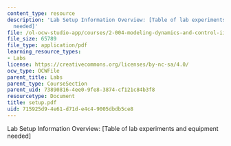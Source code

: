 ```yaml
---
content_type: resource
description: 'Lab Setup Information Overview: [Table of lab experiments and equipment
  needed]'
file: /ol-ocw-studio-app/courses/2-004-modeling-dynamics-and-control-ii-spring-2003/715925d94e61d71de4c49005dbdb5ce8_setup.pdf
file_size: 65789
file_type: application/pdf
learning_resource_types:
- Labs
license: https://creativecommons.org/licenses/by-nc-sa/4.0/
ocw_type: OCWFile
parent_title: Labs
parent_type: CourseSection
parent_uid: 73890816-4ee0-9fe8-3874-cf121c84b3f8
resourcetype: Document
title: setup.pdf
uid: 715925d9-4e61-d71d-e4c4-9005dbdb5ce8
---
```

Lab Setup Information Overview: [Table of lab experiments and equipment needed]